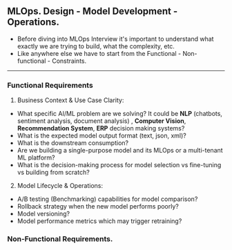## MLOps. Design - Model Development - Operations.
* Before diving into MLOps Interview it's important to understand what exactly we are trying to build, what the complexity, etc.
* Like anywhere else we have to start from the Functional - Non-functional - Constraints.

---
### Functional Requirements
1. Business Context & Use Case Clarity:
  - What specific AI/ML problem are we solving? It could be **NLP** (chatbots, sentiment analysis, document analysis) , **Computer Vision**, **Recommendation System**, **ERP** decision making systems?
  - What is the expected model output format (text, json, xml)?
  - What is the downstream consumption?
  - Are we building a single-purpose model and its MLOps or a multi-tenant ML platform?
  - What is the decision-making process for model selection vs fine-tuning vs building from scratch?

2. Model Lifecycle & Operations:
  - A/B testing (Benchmarking) capabilities for model comparison?
  - Rollback strategy when the new model performs poorly?
  - Model versioning?
  - Model performance metrics which may trigger retraining?

### Non-Functional Requirements.
